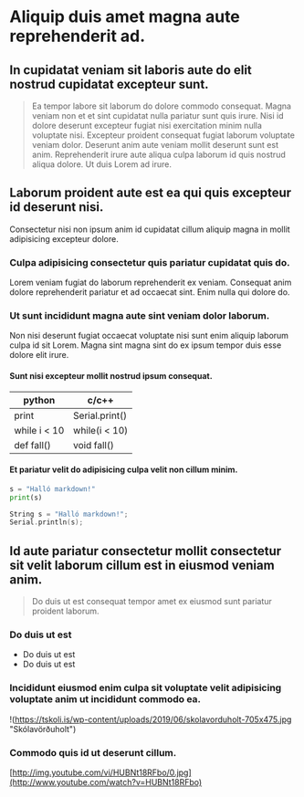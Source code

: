 # Aliquip duis amet magna aute reprehenderit ad.

## In cupidatat veniam sit laboris aute do elit nostrud cupidatat excepteur sunt.
> Ea tempor labore sit laborum do dolore commodo consequat. Magna veniam non et et sint cupidatat nulla pariatur sunt quis irure. Nisi id dolore deserunt excepteur fugiat nisi exercitation minim nulla voluptate nisi. Excepteur proident consequat fugiat laborum voluptate veniam dolor. Deserunt anim aute veniam mollit deserunt sunt est anim. Reprehenderit irure aute aliqua culpa laborum id quis nostrud aliqua dolore. Ut duis Lorem ad irure.
## Laborum proident aute est ea qui quis excepteur id deserunt nisi.
Consectetur nisi non ipsum anim id cupidatat cillum aliquip magna in mollit adipisicing excepteur dolore.
### Culpa adipisicing consectetur quis pariatur cupidatat quis do.
Lorem veniam fugiat do laborum reprehenderit ex veniam. Consequat anim dolore reprehenderit pariatur et ad occaecat sint. Enim nulla qui dolore do.
### Ut sunt incididunt magna aute sint veniam dolor laborum.
Non nisi deserunt fugiat occaecat voluptate nisi sunt enim aliquip laborum culpa id sit Lorem. Magna sint magna sint do ex ipsum tempor duis esse dolore elit irure.
#### Sunt nisi excepteur mollit nostrud ipsum consequat.
|python | c/c++ |
|--- | --- |
|print | Serial.print()|
|while i < 10 | while(i < 10)|
|def fall() | void fall() |
#### Et pariatur velit do adipisicing culpa velit non cillum minim.
```python
s = "Halló markdown!" 
print(s)
```
```c++
String s = "Halló markdown!"; 
Serial.println(s);
```
## Id aute pariatur consectetur mollit consectetur sit velit laborum cillum est in eiusmod veniam anim.
> Do duis ut est consequat tempor amet ex eiusmod sunt pariatur proident laborum.
### Do duis ut est
* Do duis ut est
* Do duis ut est
### Incididunt eiusmod enim culpa sit voluptate velit adipisicing voluptate anim ut incididunt commodo ea.
!(https://tskoli.is/wp-content/uploads/2019/06/skolavorduholt-705x475.jpg "Skólavörðuholt")
### Commodo quis id ut deserunt cillum.
[http://img.youtube.com/vi/HUBNt18RFbo/0.jpg](http://www.youtube.com/watch?v=HUBNt18RFbo)